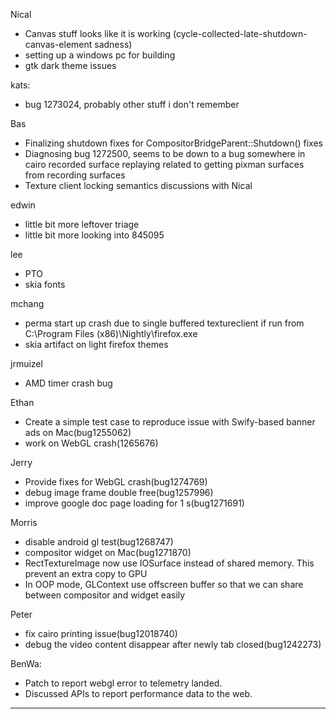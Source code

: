 Nical
* Canvas stuff looks like it is working (cycle-collected-late-shutdown-canvas-element sadness)
* setting up a windows pc for building
* gtk dark theme issues



kats:
* bug 1273024, probably other stuff i don't remember



Bas
* Finalizing shutdown fixes for CompositorBridgeParent::Shutdown() fixes
* Diagnosing bug 1272500, seems to be down to a bug somewhere in cairo recorded surface replaying related to getting pixman surfaces from recording surfaces
* Texture client locking semantics discussions with Nical



edwin
* little bit more leftover triage
* little bit more looking into 845095



lee
* PTO
* skia fonts



mchang
* perma start up crash due to single buffered textureclient if run from C:\Program Files (x86)\Nightly\firefox.exe
* skia artifact on light firefox themes



jrmuizel
* AMD timer crash bug



Ethan
* Create a simple test case to reproduce issue with Swify-based banner ads on Mac(bug1255062)
* work on WebGL crash(1265676)

Jerry
* Provide fixes for WebGL crash(bug1274769)
* debug image frame double free(bug1257996)
* improve google doc page loading for 1 s(bug1271691)



Morris
* disable android gl  test(bug1268747)
* compositor widget on Mac(bug1271870)
* RectTextureImage now use IOSurface instead of shared memory. This prevent an extra copy to GPU 
* In OOP mode, GLContext use offscreen buffer so that we can share between compositor and widget easily

Peter
* fix cairo printing issue(bug12018740)
* debug the video content disappear after newly tab closed(bug1242273)



BenWa:
* Patch to report webgl error to telemetry landed.
* Discussed APIs to report performance data to the web.



________________



